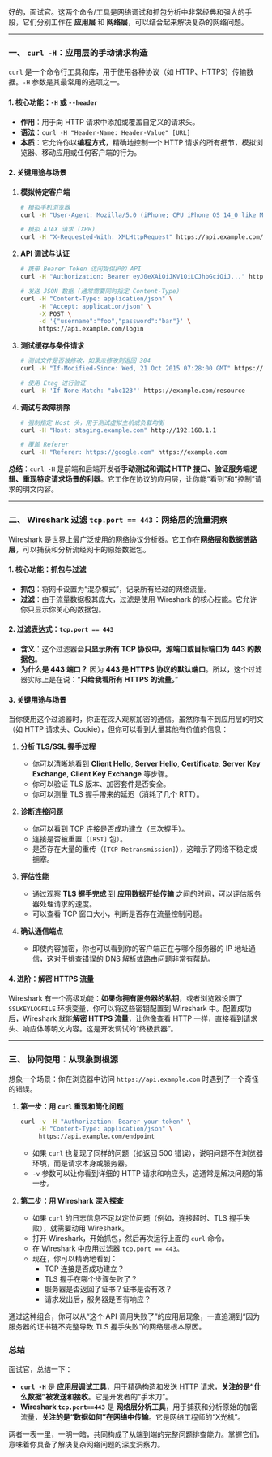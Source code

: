 好的，面试官。这两个命令/工具是网络调试和抓包分析中非常经典和强大的手段，它们分别工作在 **应用层** 和 **网络层**，可以结合起来解决复杂的网络问题。

---

### 一、 `curl -H`：应用层的手动请求构造

`curl` 是一个命令行工具和库，用于使用各种协议（如 HTTP、HTTPS）传输数据。`-H` 参数是其最常用的选项之一。

#### 1. 核心功能：`-H` 或 `--header`

*   **作用**：用于向 HTTP 请求中添加或覆盖自定义的请求头。
*   **语法**：`curl -H "Header-Name: Header-Value" [URL]`
*   **本质**：它允许你以**编程方式**，精确地控制一个 HTTP 请求的所有细节，模拟浏览器、移动应用或任何客户端的行为。

#### 2. 关键用途与场景

1.  **模拟特定客户端**
    ```bash
    # 模拟手机浏览器
    curl -H "User-Agent: Mozilla/5.0 (iPhone; CPU iPhone OS 14_0 like Mac OS X) AppleWebKit/605.1.15 (KHTML, like Gecko) Version/14.0 Mobile/15E148 Safari/604.1" https://example.com

    # 模拟 AJAX 请求 (XHR)
    curl -H "X-Requested-With: XMLHttpRequest" https://api.example.com/data
    ```

2.  **API 调试与认证**
    ```bash
    # 携带 Bearer Token 访问受保护的 API
    curl -H "Authorization: Bearer eyJ0eXAiOiJKV1QiLCJhbGciOiJ..." https://api.example.com/protected

    # 发送 JSON 数据 (通常需要同时指定 Content-Type)
    curl -H "Content-Type: application/json" \
         -H "Accept: application/json" \
         -X POST \
         -d '{"username":"foo","password":"bar"}' \
         https://api.example.com/login
    ```

3.  **测试缓存与条件请求**
    ```bash
    # 测试文件是否被修改，如果未修改则返回 304
    curl -H "If-Modified-Since: Wed, 21 Oct 2015 07:28:00 GMT" https://example.com/static/logo.png

    # 使用 Etag 进行验证
    curl -H 'If-None-Match: "abc123"' https://example.com/resource
    ```

4.  **调试与故障排除**
    ```bash
    # 强制指定 Host 头，用于测试虚拟主机或负载均衡
    curl -H "Host: staging.example.com" http://192.168.1.1

    # 覆盖 Referer
    curl -H "Referer: https://google.com" https://example.com
    ```

**总结**：`curl -H` 是前端和后端开发者**手动测试和调试 HTTP 接口、验证服务端逻辑、重现特定请求场景的利器**。它工作在协议的应用层，让你能“看到”和“控制”请求的明文内容。

---

### 二、 Wireshark 过滤 `tcp.port == 443`：网络层的流量洞察

Wireshark 是世界上最广泛使用的网络协议分析器。它工作在**网络层和数据链路层**，可以捕获和分析流经网卡的原始数据包。

#### 1. 核心功能：抓包与过滤

*   **抓包**：将网卡设置为“混杂模式”，记录所有经过的网络流量。
*   **过滤**：由于流量数据极其庞大，过滤是使用 Wireshark 的核心技能。它允许你只显示你关心的数据包。

#### 2. 过滤表达式：`tcp.port == 443`

*   **含义**：这个过滤器会**只显示所有 TCP 协议中，源端口或目标端口为 443 的数据包**。
*   **为什么是 443 端口？** 因为 **443 是 HTTPS 协议的默认端口**。所以，这个过滤器实际上是在说：“**只给我看所有 HTTPS 的流量。**”

#### 3. 关键用途与场景

当你使用这个过滤器时，你正在深入观察加密的通信。虽然你看不到应用层的明文（如 HTTP 请求头、Cookie），但你可以看到大量其他有价值的信息：

1.  **分析 TLS/SSL 握手过程**
    *   你可以清晰地看到 **Client Hello**, **Server Hello**, **Certificate**, **Server Key Exchange**, **Client Key Exchange** 等步骤。
    *   你可以验证 TLS 版本、加密套件是否安全。
    *   你可以测量 TLS 握手带来的延迟（消耗了几个 RTT）。

2.  **诊断连接问题**
    *   你可以看到 TCP 连接是否成功建立（三次握手）。
    *   连接是否被重置（`[RST]` 包）。
    *   是否存在大量的重传（`[TCP Retransmission]`），这暗示了网络不稳定或拥塞。

3.  **评估性能**
    *   通过观察 **TLS 握手完成** 到 **应用数据开始传输** 之间的时间，可以评估服务器处理请求的速度。
    *   可以查看 TCP 窗口大小，判断是否存在流量控制问题。

4.  **确认通信端点**
    *   即使内容加密，你也可以看到你的客户端正在与哪个服务器的 IP 地址通信，这对于排查错误的 DNS 解析或路由问题非常有帮助。

#### 4. 进阶：解密 HTTPS 流量

Wireshark 有一个高级功能：**如果你拥有服务器的私钥**，或者浏览器设置了 `SSLKEYLOGFILE` 环境变量，你可以将这些密钥配置到 Wireshark 中。配置成功后，Wireshark 就能**解密 HTTPS 流量**，让你像查看 HTTP 一样，直接看到请求头、响应体等明文内容。这是开发调试的“终极武器”。

---

### 三、 协同使用：从现象到根源

想象一个场景：你在浏览器中访问 `https://api.example.com` 时遇到了一个奇怪的错误。

1.  **第一步：用 `curl` 重现和简化问题**
    ```bash
    curl -v -H "Authorization: Bearer your-token" \
         -H "Content-Type: application/json" \
         https://api.example.com/endpoint
    ```
    *   如果 `curl` 也复现了同样的问题（如返回 500 错误），说明问题不在浏览器环境，而是请求本身或服务器。
    *   `-v` 参数可以让你看到详细的 HTTP 请求和响应头，这通常是解决问题的第一步。

2.  **第二步：用 Wireshark 深入探查**
    *   如果 `curl` 的日志信息不足以定位问题（例如，连接超时、TLS 握手失败），就需要动用 Wireshark。
    *   打开 Wireshark，开始抓包，然后再次运行上面的 `curl` 命令。
    *   在 Wireshark 中应用过滤器 `tcp.port == 443`。
    *   现在，你可以精确地看到：
        *   TCP 连接是否成功建立？
        *   TLS 握手在哪个步骤失败了？
        *   服务器是否返回了证书？证书是否有效？
        *   请求发出后，服务器是否有响应？

通过这种组合，你可以从“这个 API 调用失败了”的应用层现象，一直追溯到“因为服务器的证书链不完整导致 TLS 握手失败”的网络层根本原因。

### 总结

面试官，总结一下：

*   **`curl -H`** 是 **应用层调试工具**，用于精确构造和发送 HTTP 请求，**关注的是“什么数据”被发送和接收**。它是开发者的“手术刀”。
*   **Wireshark `tcp.port==443`** 是 **网络层分析工具**，用于捕获和分析原始的加密流量，**关注的是“数据如何”在网络中传输**。它是网络工程师的“X光机”。

两者一表一里，一明一暗，共同构成了从端到端的完整问题排查能力。掌握它们，意味着你具备了解决复杂网络问题的深度洞察力。